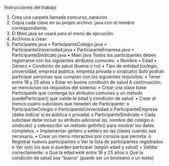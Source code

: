 Instrucciones del trabajo
1.	Crea una carpeta llamada concurso_natacion.
2.	Copia cada clase en su propio archivo .java con el nombre correspondiente.
3.	El Main.java se usará para el menú de ejecución.
4.	Archivos a crear:
5.	Participante.java
•	ParticipanteColegio.java
•	ParticipanteUniversidad.java
•	ParticipanteEmpresa.java
•	ParticipanteSindicato.java
•	Main.java
Todos los participantes deben registrarse con los siguientes atributos comunes: 
•	Nombre 
•	Edad 
•	Género 
•	Condición de salud (buena o no) 
•	Tipo de entidad (colegio, universidad, empresa pública, empresa privada o sindicato) 
Solo podrán participar personas que cumplan con los siguientes requisitos: 
•	Tener entre 18 y 25 años 
•	Estar en buena condición de salud
A continuación, se mencionan los requisitos del sistema:
•	Crear una clase base Participante que contenga los atributos comunes y un método puedeParticipar() que valide la edad y condición de salud. 
•	Crear al menos cuatro subclases que hereden de Participante: 
o	ParticipanteColegio 
o	ParticipanteUniversidad 
o	ParticipanteEmpresa (debe indicar si es pública o privada) 
o	ParticipanteSindicato 
•	Cada subclase debe incluir su atributo adicional (ej. nombre del colegio o sindicato) y sobrescribir un método getInfo() para mostrar los datos completos. 
•	Implementar getters y setters en las clases cuando sea necesario. 
•	Crear un menú interactivo por consola que permita: 
o	Registrar nuevos participantes 
o	Ver la lista de participantes registrados 
o	Ver solo los que sí pueden participar (según edad y salud) 
•	Validar correctamente: 
o	Que la edad esté entre 18 y 25 años 
o	Que la condición de salud sea “buena” (puede ser un booleano o un texto)
